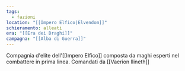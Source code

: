 ```yaml
---
tags:
  - fazioni
location: "[[Impero Elfico|Elvendom]]"
schieramento: alleati
era: "[[Era dei Draghi]]"
campagna: "[[Alba di Guerra]]"
---
```


Compagnia d'elite dell'[[Impero Elfico]] composta da maghi esperti nel combattere in prima linea. Comandati da [[Vaerion Ilineth]]